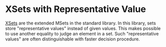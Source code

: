 # XSets with Representative Value

[XSets](https://github.com/chiguri/XSets) are the extended MSets in the standard library.
In this library, sets store "representative values" instead of given values.
This makes possible to use another equality to judge an element in a set.
Such "representative values" are often distinguishable with faster decision procedure.
